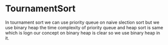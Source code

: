 # TournamentSort
In tournament sort we can use priority queue on naive slection sort but we use binary heap the time complexity of priority queue and heap sort is same which is logn our concept on binary heap is clear so we use binary heap in it.
